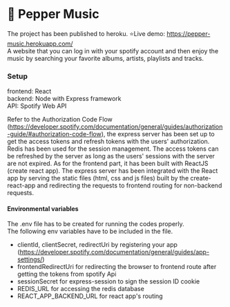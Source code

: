 # :musical_note: <b>Pepper Music</b> <br>
The project has been published to heroku. ⭐Live demo: https://pepper-music.herokuapp.com/ <br>
A website that you can log in with your spotify account and then enjoy the music by searching your favorite albums, artists, playlists and tracks.

### <b>Setup <br></b>
frontend: React <br>
backend: Node with Express framework <br>
API: Spotify Web API

Refer to the Authorization Code Flow 
<br>
(https://developer.spotify.com/documentation/general/guides/authorization-guide/#authorization-code-flow),
the express server has been set up to get the access tokens and refresh tokens with the users' authorization. Redis has been used for the session management. The access tokens can be refreshed by the server as long as the users' sessions with the server are not expired. 
As for the frontend part, it has been built with ReactJS (create react app). The express server has been integrated with the React app by serving the static files (html, css and js files) built by the create-react-app and redirecting the requests to frontend routing for non-backend requests.

#### Environmental variables
The .env file has to be created for running the codes properly. <br>
The following env variables have to be included in the file.
* clientId, clientSecret, redirectUri by registering your app <br> (https://developer.spotify.com/documentation/general/guides/app-settings/)
* frontendRedirectUri for redirecting the browser to frontend route after getting the tokens from spotify Api
* sessionSecret for express-session to sign the session ID cookie
* REDIS_URL for accessing the redis database
* REACT_APP_BACKEND_URL for react app's routing

